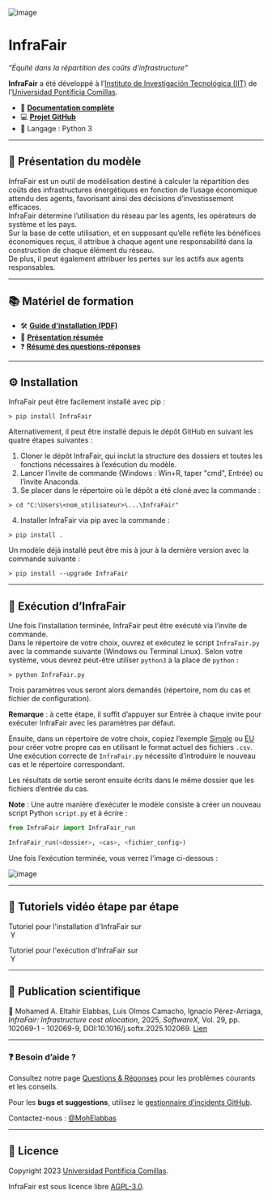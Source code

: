 
![image](InfraFair_Logo.png)

# InfraFair
*"Équité dans la répartition des coûts d'infrastructure"*   

**InfraFair** a été développé à l’[Instituto de Investigación Tecnológica (IIT)](https://www.iit.comillas.edu/index.php.en) 
de l’[Universidad Pontificia Comillas](https://www.comillas.edu/en/).

- 📖 [**Documentation complète**](https://infrafair.readthedocs.io/en/latest/index.html)
- 💻 [**Projet GitHub**](https://github.com/IIT-EnergySystemModels/InfraFair/tree/main)
- 🐍 Langage : Python 3

---

## 🧠 Présentation du modèle

InfraFair est un outil de modélisation destiné à calculer la répartition des coûts des infrastructures énergétiques en fonction de l’usage économique attendu des agents, favorisant ainsi des décisions d’investissement efficaces.  
InfraFair détermine l’utilisation du réseau par les agents, les opérateurs de système et les pays.  
Sur la base de cette utilisation, et en supposant qu’elle reflète les bénéfices économiques reçus, il attribue à chaque agent une responsabilité dans la construction de chaque élément du réseau.  
De plus, il peut également attribuer les pertes sur les actifs aux agents responsables.

---

## 📚 Matériel de formation

- 🛠️ [**Guide d'installation (PDF)**](Guide_for_installing_Python_and_InfraFair.pdf)
- 🧾 [**Présentation résumée**](InfraFair_Introduction.pdf)
- ❓ [**Résumé des questions-réponses**](InfraFair_Q&A.pdf)

---

## ⚙️ Installation

InfraFair peut être facilement installé avec pip :

```
> pip install InfraFair
```

Alternativement, il peut être installé depuis le dépôt GitHub en suivant les quatre étapes suivantes :

1. Cloner le dépôt InfraFair, qui inclut la structure des dossiers et toutes les fonctions nécessaires à l’exécution du modèle.
2. Lancer l’invite de commande (Windows : Win+R, taper "cmd", Entrée) ou l’invite Anaconda.
3. Se placer dans le répertoire où le dépôt a été cloné avec la commande :

```
> cd "C:\Users\<nom_utilisateur>\...\InfraFair"
```

4. Installer InfraFair via pip avec la commande :

```
> pip install .
```

Un modèle déjà installé peut être mis à jour à la dernière version avec la commande suivante :

```
> pip install --upgrade InfraFair
```

---

## 🚀 Exécution d’InfraFair

Une fois l’installation terminée, InfraFair peut être exécuté via l’invite de commande.  
Dans le répertoire de votre choix, ouvrez et exécutez le script `InfraFair.py` avec la commande suivante (Windows ou Terminal Linux). Selon votre système, vous devrez peut-être utiliser `python3` à la place de `python` :

```
> python InfraFair.py
```

Trois paramètres vous seront alors demandés (répertoire, nom du cas et fichier de configuration).

**Remarque** : à cette étape, il suffit d’appuyer sur Entrée à chaque invite pour exécuter InfraFair avec les paramètres par défaut.

Ensuite, dans un répertoire de votre choix, copiez l’exemple [Simple](https://github.com/IIT-EnergySystemModels/InfraFair/tree/main/Examples/Simple_ex) ou [EU](https://github.com/IIT-EnergySystemModels/InfraFair/tree/main/Examples/EU_ex) pour créer votre propre cas en utilisant le format actuel des fichiers `.csv`.  
Une exécution correcte de `InfraFair.py` nécessite d’introduire le nouveau cas et le répertoire correspondant.  

Les résultats de sortie seront ensuite écrits dans le même dossier que les fichiers d’entrée du cas.

**Note** : Une autre manière d’exécuter le modèle consiste à créer un nouveau script Python `script.py` et à écrire :

```python
from InfraFair import InfraFair_run

InfraFair_run(<dossier>, <cas>, <fichier_config>)
```

Une fois l’exécution terminée, vous verrez l’image ci-dessous :

![image](Execution.png)

---

## 🎥 Tutoriels vidéo étape par étape

Tutoriel pour l'installation d'InfraFair sur  
<a href="https://www.youtube.com/watch?v=eLM3E8ascss" target="_blank" style="text-decoration: none;">
  <img src="https://cdn.simpleicons.org/youtube/FF0000/16" alt="YouTube" height="16" style="vertical-align: text-bottom; margin-left: 4px;">
</a>

Tutoriel pour l'exécution d'InfraFair sur  
<a href="https://www.youtube.com/watch?v=13mpD6cmZxc&t=5s" target="_blank" style="text-decoration: none;">
  <img src="https://cdn.simpleicons.org/youtube/FF0000/16" alt="YouTube" height="16" style="vertical-align: text-bottom; margin-left: 4px;">
</a>

---

## 📄 Publication scientifique

📘 Mohamed A. Eltahir Elabbas, Luis Olmos Camacho, Ignacio Pérez-Arriaga, *InfraFair: Infrastructure cost allocation*, 2025, *SoftwareX*, Vol. 29, pp. 102069-1 - 102069-9, DOI:10.1016/j.softx.2025.102069. [Lien](2025_InfraFair_journal_paper.pdf)

---

### ❓ Besoin d’aide ?

Consultez notre page [Questions & Réponses](InfraFair_Q&A.pdf) pour les problèmes courants et les conseils.

Pour les **bugs et suggestions**, utilisez le [gestionnaire d’incidents GitHub](https://github.com/IIT-EnergySystemModels/InfraFair/issues).

Contactez-nous : [@MohElabbas](mailto:mohamed.a.eltahir@hotmail.com)

---

## 📜 Licence

Copyright 2023 [Universidad Pontificia Comillas](https://www.comillas.edu/en/).

InfraFair est sous licence libre [AGPL-3.0](https://github.com/IIT-EnergySystemModels/InfraFair/tree/main/LICENSE).

